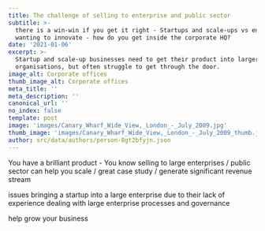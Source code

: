 ```yaml
---
title: The challenge of selling to enterprise and public sector
subtitle: >-
  there is a win-win if you get it right - Startups and scale-ups vs enterprises
  wanting to innovate - how do you get inside the corporate HQ?
date: '2021-01-06'
excerpt: >-
  Startup and scale-up businesses need to get their product into larger
  organisations, but often struggle to get through the door.
image_alt: Corporate offices
thumb_image_alt: Corporate offices
meta_title: ''
meta_description: ''
canonical_url: ''
no_index: false
template: post
image: 'images/Canary_Wharf_Wide_View,_London_-_July_2009.jpg'
thumb_image: 'images/Canary_Wharf_Wide_View,_London_-_July_2009_thumb.jpeg'
author: src/data/authors/person-8gt2bfyjn.json
---
```

You have a brilliant product - You know selling to large enterprises / public sector can help you scale / great case study / generate significant revenue stream

issues bringing a startup into a large enterprise due to their lack of experience dealing with large enterprise processes and governance

help grow your business
